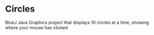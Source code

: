 # Circles
BlueJ Java Graphics project that displays 10 circles at a time, showing where your mouse has clicked

